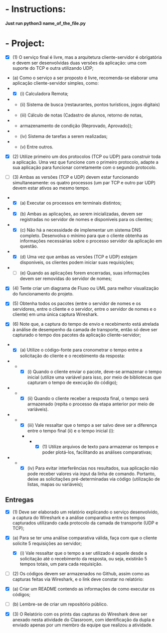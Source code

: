 

 # - [](#) Instructions: 
 #### Just run python3 name_of_the_file.py



 # - [](#) Project: 


- [X] (1) O serviço final é livre, mas a arquitetura cliente-servidor é obrigatória e devem
ser desenvolvidas duas versões da aplicação: uma com suporte do TCP e outra
utilizando UDP;
-   (a) Como o serviço a ser proposto é livre, recomenda-se elaborar uma
    aplicação cliente-servidor simples, como:
- - [X] (i) Calculadora Remota;
- -   (ii) Sistema de busca (restaurantes, pontos turísticos, jogos digitais)
- -    (iii) Cálculo de notas (Cadastro de alunos, retorno de notas,
- -    armazenamento de condição {Reprovado, Aprovado});
- -    (iv) Sistema de tarefas a serem realizadas;
- -    (v) Entre outros.

- [X] (2) Utilize primeiro um dos protocolos (TCP ou UDP) para construir toda a
aplicação. Uma vez que funcione com o primeiro protocolo, adapte a sua
aplicação para funcionar corretamente com o segundo protocolo.

- [ ] (3) Ambas as versões (TCP e UDP) devem estar funcionando simultaneamente: os
quatro processos (um par TCP e outro par UDP) devem estar ativos ao mesmo
tempo.
- - [X] (a) Executar os processos em terminais distintos;
- - [X] (b) Ambas as aplicações, ao serem inicializadas, devem ser registradas no
    servidor de nomes e disponíveis para os clientes;
- - [X] (c) Não há a necessidade de implementar um sistema DNS completo.
    Desenvolva o mínimo para que o cliente obtenha as informações
    necessárias sobre o processo servidor da aplicação em questão.
- - [X] (d) Uma vez que ambas as versões (TCP e UDP) estejam disponíveis, os
    clientes podem iniciar suas requisições;
- - [ ] (e) Quando as aplicações forem encerradas, suas informações devem ser
    removidas do servidor de nomes;

- [X] (4) Tente criar um diagrama de Fluxo ou UML para melhor visualização do
funcionamento do projeto.

- [X] (5) Obtenha todos os pacotes (entre o servidor de nomes e os servidores, entre o
cliente e o servidor, entre o servidor de nomes e o cliente) em uma única captura
Wireshark.

- [X] (6) Note que, a captura do tempo de envio e recebimento está atrelada à análise de
desempenho da camada de transporte, então só deve ser capturado o tempo dos
pacotes da aplicação cliente-servidor;
- - [X] (a) Utilize o código-fonte para cronometrar o tempo entre a solicitação do
    cliente e o recebimento da resposta:
- - - [X] (i) Quando o cliente enviar o pacote, deve-se armazenar o tempo
    inicial (utilize uma variável para isso, por meio de bibliotecas que
    capturam o tempo de execução do código);
- - - [X] (ii) Quando o cliente receber a resposta final, o tempo será armazenado
    (repita o processo da etapa anterior por meio de variáveis).
- - - [X] (iii) Vale ressaltar que o tempo a ser salvo deve ser a diferença entre o
    tempo final (ii) e o tempo inicial (i):
    - - - [X] (1) Utilize arquivos de texto para armazenar os tempos e poder
        plotá-los, facilitando as análises comparativas;
- - - [X] (iv) Para evitar interferências nos resultados, sua aplicação não pode
    receber valores via input da linha de comando. Portanto, deixe as
    solicitações pré-determinadas via código (utilização de listas,
    mapas ou variáveis);

## Entregas

- [X] (1) Deve ser elaborado um relatório explicando o serviço desenvolvido, a captura do
Wireshark e a análise comparativa entre os tempos capturados utilizando cada
protocolo da camada de transporte (UDP e TCP);
- [X] (a) Para se ter uma análise comparativa válida, faça com que o cliente solicite
    5 requisições ao servidor;
    - [X] (i) Vale ressaltar que o tempo a ser utilizado é aquele desde a
        solicitação até o recebimento da resposta, ou seja, existirão 5
        tempos totais, um para cada requisição.

- [ ] (2) Os códigos devem ser armazenados no Github, assim como as capturas feitas via
Wireshark, e o link deve constar no relatório:
- [X] (a) Criar um README contendo as informações de como executar os
    códigos;
- [ ] (b) Lembre-se de criar um repositório público.

- [X] (3) O Relatório com os prints das capturas do Wireshark deve ser anexado nesta
atividade do Classroom, com identificação da dupla e enviado apenas por um
membro da equipe que realizou a atividade.